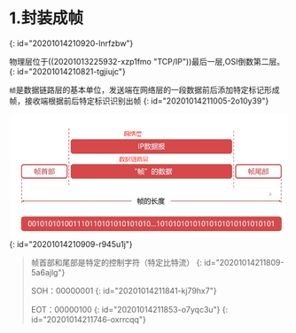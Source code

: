 # 1.封装成帧
{: id="20201014210920-lnrfzbw"}

物理层位于((20201013225932-xzp1fmo "TCP/IP"))最后一层,OSI倒数第二层。
{: id="20201014210821-tgjiujc"}

`帧`是数据链路层的基本单位，发送端在网络层的一段数据前后添加特定标记形成帧，接收端根据前后特定标识识别出帧
{: id="20201014211005-2o10y39"}

![image.png](assets/20201014211745-xtmlrb9-image.png)
{: id="20201014210909-r945u1j"}

> 帧首部和尾部是特定的控制字符（特定比特流）
> {: id="20201014211809-5a6ajlg"}
>
> SOH：00000001
> {: id="20201014211841-kj79hx7"}
>
> EOT：00000100
> {: id="20201014211853-o7yqc3u"}
{: id="20201014211746-oxrrcqq"}
